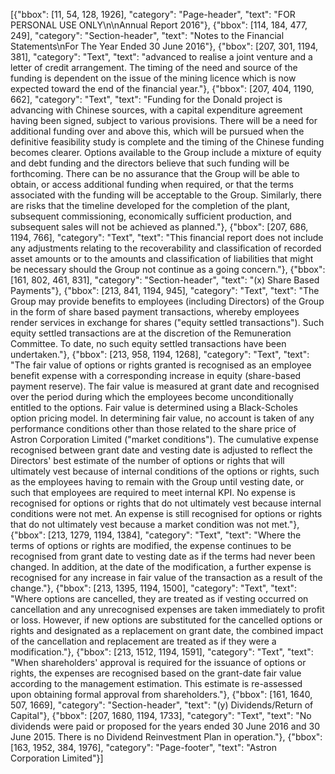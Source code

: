 [{"bbox": [11, 54, 128, 1926], "category": "Page-header", "text": "FOR PERSONAL USE ONLY\n\nAnnual Report 2016"}, {"bbox": [114, 184, 477, 249], "category": "Section-header", "text": "Notes to the Financial Statements\nFor The Year Ended 30 June 2016"}, {"bbox": [207, 301, 1194, 381], "category": "Text", "text": "advanced to realise a joint venture and a letter of credit arrangement. The timing of the need and source of the funding is dependent on the issue of the mining licence which is now expected toward the end of the financial year."}, {"bbox": [207, 404, 1190, 662], "category": "Text", "text": "Funding for the Donald project is advancing with Chinese sources, with a capital expenditure agreement having been signed, subject to various provisions. There will be a need for additional funding over and above this, which will be pursued when the definitive feasibility study is complete and the timing of the Chinese funding becomes clearer. Options available to the Group include a mixture of equity and debt funding and the directors believe that such funding will be forthcoming. There can be no assurance that the Group will be able to obtain, or access additional funding when required, or that the terms associated with the funding will be acceptable to the Group. Similarly, there are risks that the timeline developed for the completion of the plant, subsequent commissioning, economically sufficient production, and subsequent sales will not be achieved as planned."}, {"bbox": [207, 686, 1194, 766], "category": "Text", "text": "This financial report does not include any adjustments relating to the recoverability and classification of recorded asset amounts or to the amounts and classification of liabilities that might be necessary should the Group not continue as a going concern."}, {"bbox": [161, 802, 461, 831], "category": "Section-header", "text": "(x) Share Based Payments"}, {"bbox": [213, 841, 1194, 945], "category": "Text", "text": "The Group may provide benefits to employees (including Directors) of the Group in the form of share based payment transactions, whereby employees render services in exchange for shares (\"equity settled transactions\"). Such equity settled transactions are at the discretion of the Remuneration Committee. To date, no such equity settled transactions have been undertaken."}, {"bbox": [213, 958, 1194, 1268], "category": "Text", "text": "The fair value of options or rights granted is recognised as an employee benefit expense with a corresponding increase in equity (share-based payment reserve). The fair value is measured at grant date and recognised over the period during which the employees become unconditionally entitled to the options. Fair value is determined using a Black-Scholes option pricing model. In determining fair value, no account is taken of any performance conditions other than those related to the share price of Astron Corporation Limited (\"market conditions\"). The cumulative expense recognised between grant date and vesting date is adjusted to reflect the Directors' best estimate of the number of options or rights that will ultimately vest because of internal conditions of the options or rights, such as the employees having to remain with the Group until vesting date, or such that employees are required to meet internal KPI. No expense is recognised for options or rights that do not ultimately vest because internal conditions were not met. An expense is still recognised for options or rights that do not ultimately vest because a market condition was not met."}, {"bbox": [213, 1279, 1194, 1384], "category": "Text", "text": "Where the terms of options or rights are modified, the expense continues to be recognised from grant date to vesting date as if the terms had never been changed. In addition, at the date of the modification, a further expense is recognised for any increase in fair value of the transaction as a result of the change."}, {"bbox": [213, 1395, 1194, 1500], "category": "Text", "text": "Where options are cancelled, they are treated as if vesting occurred on cancellation and any unrecognised expenses are taken immediately to profit or loss. However, if new options are substituted for the cancelled options or rights and designated as a replacement on grant date, the combined impact of the cancellation and replacement are treated as if they were a modification."}, {"bbox": [213, 1512, 1194, 1591], "category": "Text", "text": "When shareholders' approval is required for the issuance of options or rights, the expenses are recognised based on the grant-date fair value according to the management estimation. This estimate is re-assessed upon obtaining formal approval from shareholders."}, {"bbox": [161, 1640, 507, 1669], "category": "Section-header", "text": "(y) Dividends/Return of Capital"}, {"bbox": [207, 1680, 1194, 1733], "category": "Text", "text": "No dividends were paid or proposed for the years ended 30 June 2016 and 30 June 2015. There is no Dividend Reinvestment Plan in operation."}, {"bbox": [163, 1952, 384, 1976], "category": "Page-footer", "text": "Astron Corporation Limited"}]